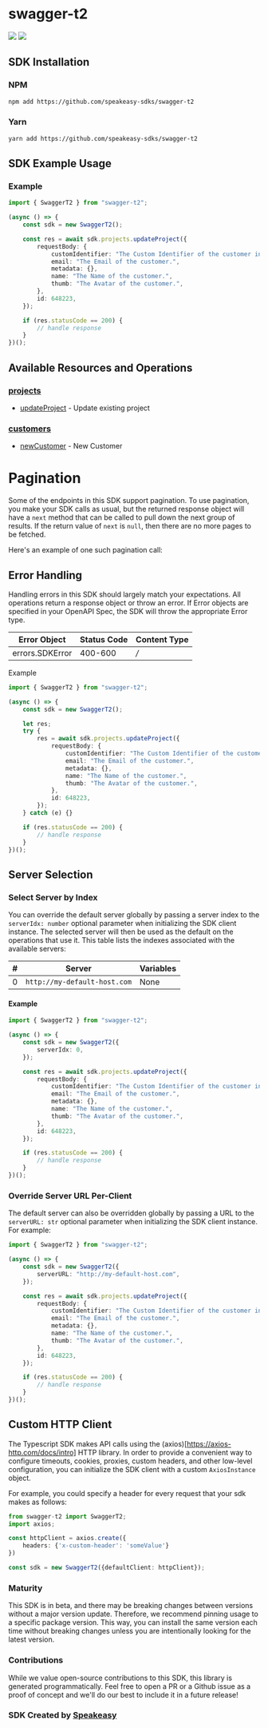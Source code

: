 # swagger-t2

<div align="left">
    <a href="https://speakeasyapi.dev/"><img src="https://custom-icon-badges.demolab.com/badge/-Built%20By%20Speakeasy-212015?style=for-the-badge&logoColor=FBE331&logo=speakeasy&labelColor=545454" /></a>
    <a href="https://github.com/speakeasy-sdks/swagger-t2.git/actions"><img src="https://img.shields.io/github/actions/workflow/status/speakeasy-sdks/bolt-php/speakeasy_sdk_generation.yml?style=for-the-badge" /></a>
    
</div>

<!-- Start SDK Installation -->
## SDK Installation

### NPM

```bash
npm add https://github.com/speakeasy-sdks/swagger-t2
```

### Yarn

```bash
yarn add https://github.com/speakeasy-sdks/swagger-t2
```
<!-- End SDK Installation -->

## SDK Example Usage
<!-- Start SDK Example Usage -->
### Example

```typescript
import { SwaggerT2 } from "swagger-t2";

(async () => {
    const sdk = new SwaggerT2();

    const res = await sdk.projects.updateProject({
        requestBody: {
            customIdentifier: "The Custom Identifier of the customer in the organization",
            email: "The Email of the customer.",
            metadata: {},
            name: "The Name of the customer.",
            thumb: "The Avatar of the customer.",
        },
        id: 648223,
    });

    if (res.statusCode == 200) {
        // handle response
    }
})();

```
<!-- End SDK Example Usage -->

<!-- Start SDK Available Operations -->
## Available Resources and Operations


### [projects](docs/sdks/projects/README.md)

* [updateProject](docs/sdks/projects/README.md#updateproject) - Update existing project

### [customers](docs/sdks/customers/README.md)

* [newCustomer](docs/sdks/customers/README.md#newcustomer) - New Customer
<!-- End SDK Available Operations -->



<!-- Start Dev Containers -->

<!-- End Dev Containers -->



<!-- Start Pagination -->
# Pagination

Some of the endpoints in this SDK support pagination. To use pagination, you make your SDK calls as usual, but the
returned response object will have a `next` method that can be called to pull down the next group of results. If the
return value of `next` is `null`, then there are no more pages to be fetched.

Here's an example of one such pagination call:
<!-- End Pagination -->



<!-- Start Error Handling -->
## Error Handling

Handling errors in this SDK should largely match your expectations.  All operations return a response object or throw an error.  If Error objects are specified in your OpenAPI Spec, the SDK will throw the appropriate Error type.

| Error Object    | Status Code     | Content Type    |
| --------------- | --------------- | --------------- |
| errors.SDKError | 400-600         | */*             |

Example

```typescript
import { SwaggerT2 } from "swagger-t2";

(async () => {
    const sdk = new SwaggerT2();

    let res;
    try {
        res = await sdk.projects.updateProject({
            requestBody: {
                customIdentifier: "The Custom Identifier of the customer in the organization",
                email: "The Email of the customer.",
                metadata: {},
                name: "The Name of the customer.",
                thumb: "The Avatar of the customer.",
            },
            id: 648223,
        });
    } catch (e) {}

    if (res.statusCode == 200) {
        // handle response
    }
})();

```
<!-- End Error Handling -->



<!-- Start Server Selection -->
## Server Selection

### Select Server by Index

You can override the default server globally by passing a server index to the `serverIdx: number` optional parameter when initializing the SDK client instance. The selected server will then be used as the default on the operations that use it. This table lists the indexes associated with the available servers:

| # | Server | Variables |
| - | ------ | --------- |
| 0 | `http://my-default-host.com` | None |

#### Example

```typescript
import { SwaggerT2 } from "swagger-t2";

(async () => {
    const sdk = new SwaggerT2({
        serverIdx: 0,
    });

    const res = await sdk.projects.updateProject({
        requestBody: {
            customIdentifier: "The Custom Identifier of the customer in the organization",
            email: "The Email of the customer.",
            metadata: {},
            name: "The Name of the customer.",
            thumb: "The Avatar of the customer.",
        },
        id: 648223,
    });

    if (res.statusCode == 200) {
        // handle response
    }
})();

```


### Override Server URL Per-Client

The default server can also be overridden globally by passing a URL to the `serverURL: str` optional parameter when initializing the SDK client instance. For example:
```typescript
import { SwaggerT2 } from "swagger-t2";

(async () => {
    const sdk = new SwaggerT2({
        serverURL: "http://my-default-host.com",
    });

    const res = await sdk.projects.updateProject({
        requestBody: {
            customIdentifier: "The Custom Identifier of the customer in the organization",
            email: "The Email of the customer.",
            metadata: {},
            name: "The Name of the customer.",
            thumb: "The Avatar of the customer.",
        },
        id: 648223,
    });

    if (res.statusCode == 200) {
        // handle response
    }
})();

```
<!-- End Server Selection -->



<!-- Start Custom HTTP Client -->
## Custom HTTP Client

The Typescript SDK makes API calls using the (axios)[https://axios-http.com/docs/intro] HTTP library.  In order to provide a convenient way to configure timeouts, cookies, proxies, custom headers, and other low-level configuration, you can initialize the SDK client with a custom `AxiosInstance` object.

For example, you could specify a header for every request that your sdk makes as follows:

```typescript
from swagger-t2 import SwaggerT2;
import axios;

const httpClient = axios.create({
    headers: {'x-custom-header': 'someValue'}
})

const sdk = new SwaggerT2({defaultClient: httpClient});
```
<!-- End Custom HTTP Client -->

<!-- Placeholder for Future Speakeasy SDK Sections -->



### Maturity

This SDK is in beta, and there may be breaking changes between versions without a major version update. Therefore, we recommend pinning usage
to a specific package version. This way, you can install the same version each time without breaking changes unless you are intentionally
looking for the latest version.

### Contributions

While we value open-source contributions to this SDK, this library is generated programmatically.
Feel free to open a PR or a Github issue as a proof of concept and we'll do our best to include it in a future release!

### SDK Created by [Speakeasy](https://docs.speakeasyapi.dev/docs/using-speakeasy/client-sdks)
